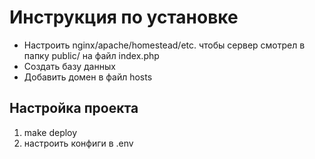 # Инструкция по установке

- Настроить nginx/apache/homestead/etc. чтобы сервер смотрел в папку public/ на файл index.php
- Создать базу данных
- Добавить домен в файл hosts

## Настройка проекта
1. make deploy
2. настроить конфиги в .env

